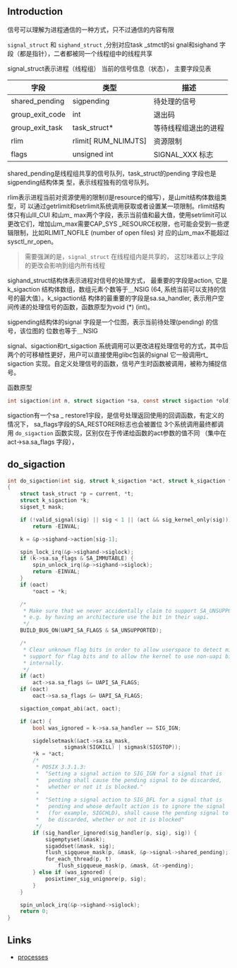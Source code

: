 ## Introduction


信号可以理解为进程通信的一种方式，只不过通信的内容有限


`signal_struct` 和 `sighand_struct` ,分别对应task _stmct的si gnal和sighand 字段（都是指针），二者都被同一个线程组中的线程共享

signal_struct表示进程（线程组） 当前的信号信息（状态）， 主要字段见表

| 字段              | 类型                   | 描述          |
|-----------------|----------------------|-------------|
| shared_pending  | sigpending           | 待处理的信号      |
| group_exit_code | int                  |  退出码        |
| group_exit_task | task_struct*         | 等待线程组退出的进程  |
| rlim            | rlimit[ RUM_NLIMJTS] | 资源限制        |
| flags           | unsigned int         | SIGNAL_XXX 标志 |


shared_pending是线程组共享的信号队列，task_struct的pending 字段也是sigpending结构体类
型，表示线程独有的信号队列。

rlim表示进程当前对资源使用的限制(I是resource的缩写），是山mit结构体数组类型，可
以通过getrlimit和setrlimit系统调用获取或者设置某一项限制。rlimit结构体只有山lll_CUI 和山m_
max两个字段，表示当前值和最大值，使用setrlimit可以更改它们，增加山m_max需要CAP_SYS
_RESOURCE权限，也可能会受到一些逻辑限制，比如RLlMlT_NOFlLE (number of open files) 对
应的山m_max不能超过sysctl_nr_open。

> 需要强渊的是，`signal_struct` 在线程组内是共享的， 这怼味着以上字段的更改会影响到组内所有线程

sighand_struct结构体表示进程对信号的处理方式， 最重要的字段是action, 它是k_sigaction
结构体数组，数组元素个数等于＿NSIG (64, 系统当前可以支持的信号的最大值）。k_sigaction结
构体的最重要的字段是sa.sa_handler, 表示用户空间传递的处理信号的函数，函数原型为void
(*) (int)。

sigpending结构体的signal 字段是一个位图，表示当前待处理(pending) 的信号，该位图的
位数也等于＿NSlG

signal、sigaction和rt_sigaction 系统调用可以更改进程处理信号的方式，其中后两个的可移植性更好，用户可以直接使用glibc包装的signal
它一般调用rt_ sigaction 实现。自定义处理信号的函数，信号产生时函数被调用，被称为捕捉信号。

函数原型
```c
int sigaction(int n, struct sigaction *sa, const struct sigaction *old);
```


sigaction有一个sa _ restore1宇段，是信号处理返回使用的回调函数，有定义的情况下， sa_flags字段的SA_RESTORER标志也会被置位
3个系统调用最终都调用 `do_sigaction` 函数实现，区别仅在于传递给函数的act参数的值不同 （集中在act->sa.sa_flags 字段），

## do_sigaction


```c
int do_sigaction(int sig, struct k_sigaction *act, struct k_sigaction *oact)
{
	struct task_struct *p = current, *t;
	struct k_sigaction *k;
	sigset_t mask;

	if (!valid_signal(sig) || sig < 1 || (act && sig_kernel_only(sig)))
		return -EINVAL;

	k = &p->sighand->action[sig-1];

	spin_lock_irq(&p->sighand->siglock);
	if (k->sa.sa_flags & SA_IMMUTABLE) {
		spin_unlock_irq(&p->sighand->siglock);
		return -EINVAL;
	}
	if (oact)
		*oact = *k;

	/*
	 * Make sure that we never accidentally claim to support SA_UNSUPPORTED,
	 * e.g. by having an architecture use the bit in their uapi.
	 */
	BUILD_BUG_ON(UAPI_SA_FLAGS & SA_UNSUPPORTED);

	/*
	 * Clear unknown flag bits in order to allow userspace to detect missing
	 * support for flag bits and to allow the kernel to use non-uapi bits
	 * internally.
	 */
	if (act)
		act->sa.sa_flags &= UAPI_SA_FLAGS;
	if (oact)
		oact->sa.sa_flags &= UAPI_SA_FLAGS;

	sigaction_compat_abi(act, oact);

	if (act) {
		bool was_ignored = k->sa.sa_handler == SIG_IGN;

		sigdelsetmask(&act->sa.sa_mask,
			      sigmask(SIGKILL) | sigmask(SIGSTOP));
		*k = *act;
		/*
		 * POSIX 3.3.1.3:
		 *  "Setting a signal action to SIG_IGN for a signal that is
		 *   pending shall cause the pending signal to be discarded,
		 *   whether or not it is blocked."
		 *
		 *  "Setting a signal action to SIG_DFL for a signal that is
		 *   pending and whose default action is to ignore the signal
		 *   (for example, SIGCHLD), shall cause the pending signal to
		 *   be discarded, whether or not it is blocked"
		 */
		if (sig_handler_ignored(sig_handler(p, sig), sig)) {
			sigemptyset(&mask);
			sigaddset(&mask, sig);
			flush_sigqueue_mask(p, &mask, &p->signal->shared_pending);
			for_each_thread(p, t)
				flush_sigqueue_mask(p, &mask, &t->pending);
		} else if (was_ignored) {
			posixtimer_sig_unignore(p, sig);
		}
	}

	spin_unlock_irq(&p->sighand->siglock);
	return 0;
}
```

## Links

- [processes](/docs/CS/OS/Linux/proc/process.md)
